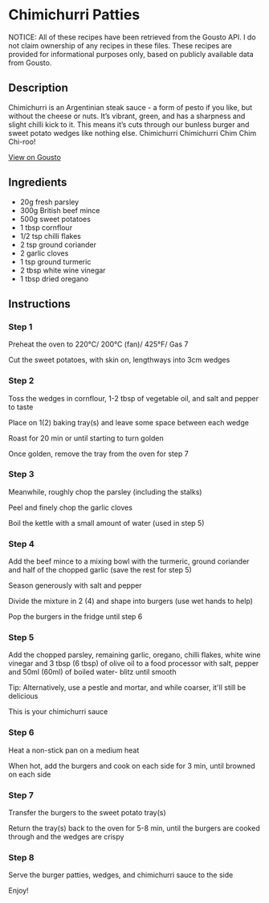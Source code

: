 # Chimichurri Patties 

NOTICE: All of these recipes have been retrieved from the Gousto API. I do not claim ownership of any recipes in these files. These recipes are provided for informational purposes only, based on publicly available data from Gousto.

## Description

Chimichurri is an Argentinian steak sauce - a form of pesto if you like, but without the cheese or nuts. It’s vibrant, green, and has a sharpness and slight chilli kick to it. This means it’s cuts through our bunless burger and sweet potato wedges like nothing else. Chimichurri Chimichurri Chim Chim Chi-roo!

[View on Gousto](https://www.gousto.co.uk/recipes/cookbook/chimichurri-patties)

## Ingredients

- 20g fresh parsley 
- 300g British beef mince
- 500g sweet potatoes 
- 1 tbsp cornflour
- 1/2 tsp chilli flakes
- 2 tsp ground coriander 
- 2 garlic cloves
- 1 tsp ground turmeric
- 2 tbsp white wine vinegar 
- 1 tbsp dried oregano

## Instructions

### Step 1

Preheat the oven to 220&deg;C/ 200&deg;C (fan)/ 425&deg;F/ Gas 7


Cut the sweet potatoes, with skin on, lengthways into 3cm wedges

### Step 2

Toss the wedges in cornflour, 1-2 tbsp of vegetable oil, and salt and pepper to taste


Place on 1<span class="text-danger">(2)</span> baking tray<span class="text-danger">(s)</span> and leave some space between each wedge


Roast for 20 min or until starting to turn golden


Once golden, remove the tray from the oven for step 7

### Step 3

Meanwhile, roughly chop the parsley (including the stalks)


Peel and finely chop the garlic cloves


Boil the kettle with a small amount of water (used in step 5)

### Step 4

Add the beef mince to a mixing bowl with the turmeric, ground coriander and half of the chopped garlic (save the rest for step 5)


Season generously with salt and pepper


Divide the mixture in 2 <span class="text-danger">(4)</span> and shape into burgers (use wet hands to help)


Pop the burgers in the fridge until step 6

### Step 5

Add the chopped parsley, remaining garlic, oregano, chilli flakes, white wine vinegar and 3 tbsp <span class="text-danger">(6 tbsp)</span> of olive oil to a food processor with salt, pepper and 50ml <span class="text-danger">(60ml)</span> of boiled water- blitz until smooth 


Tip: Alternatively, use a pestle and mortar, and while coarser, it'll still be delicious 


This is your chimichurri sauce

### Step 6

Heat a non-stick pan on a medium heat


When hot, add the burgers and cook on each side for 3 min, until browned on each side

### Step 7

Transfer the burgers to the sweet potato tray<span class="text-danger">(s)</span>


Return the tray<span class="text-danger">(s)</span> back to the oven for 5-8 min, until the burgers are cooked through and the wedges are crispy

### Step 8

Serve the burger patties, wedges, and chimichurri sauce to the side 


Enjoy!

